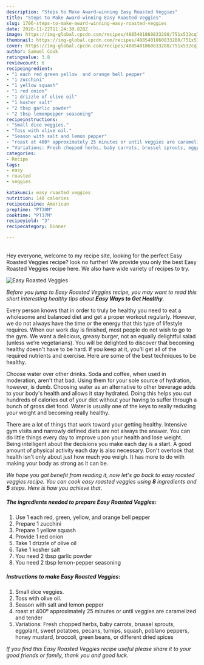 ```yaml
---
description: "Steps to Make Award-winning Easy Roasted Veggies"
title: "Steps to Make Award-winning Easy Roasted Veggies"
slug: 1706-steps-to-make-award-winning-easy-roasted-veggies
date: 2020-11-22T11:24:30.828Z
image: https://img-global.cpcdn.com/recipes/4885401860833280/751x532cq70/easy-roasted-veggies-recipe-main-photo.jpg
thumbnail: https://img-global.cpcdn.com/recipes/4885401860833280/751x532cq70/easy-roasted-veggies-recipe-main-photo.jpg
cover: https://img-global.cpcdn.com/recipes/4885401860833280/751x532cq70/easy-roasted-veggies-recipe-main-photo.jpg
author: Samuel Cook
ratingvalue: 3.8
reviewcount: 6
recipeingredient:
- "1 each red green yellow  and orange bell pepper"
- "1 zucchini"
- "1 yellow squash"
- "1 red onion"
- "1 drizzle of olive oil"
- "1 kosher salt"
- "2 tbsp garlic powder"
- "2 tbsp lemonpepper seasoning"
recipeinstructions:
- "Small dice veggies."
- "Toss with olive oil."
- "Season with salt and lemon pepper"
- "roast at 400º approximately 25 minutes or until veggies are caramelized and tender"
- "Variations: Fresh chopped herbs, baby carrots, brussel sprouts, eggplant, sweet potatoes, pecans, turnips, squash, poblano peppers, honey mustard, broccoli, green beans, or different dried spices"
categories:
- Recipe
tags:
- easy
- roasted
- veggies

katakunci: easy roasted veggies 
nutrition: 140 calories
recipecuisine: American
preptime: "PT30M"
cooktime: "PT37M"
recipeyield: "3"
recipecategory: Dinner

---
```

<br>
Hey everyone, welcome to my recipe site, looking for the perfect Easy Roasted Veggies recipe? look no further! We provide you only the best Easy Roasted Veggies recipe here. We also have wide variety of recipes to try.
<br>


![Easy Roasted Veggies](https://img-global.cpcdn.com/recipes/4885401860833280/751x532cq70/easy-roasted-veggies-recipe-main-photo.jpg)

<i>Before you jump to Easy Roasted Veggies recipe, you may want to read this short interesting healthy tips about <strong>Easy Ways to Get Healthy</strong>.</i>

Every person knows that in order to truly be healthy you need to eat a wholesome and balanced diet and get a proper workout regularly. However, we do not always have the time or the energy that this type of lifestyle requires. When our work day is finished, most people do not wish to go to the gym. We want a delicious, greasy burger, not an equally delightful salad (unless we’re vegetarians). You will be delighted to discover that becoming healthy doesn't have to be hard. If you keep at it, you'll get all of the required nutrients and exercise. Here are some of the best techniques to be healthy.

Choose water over other drinks. Soda and coffee, when used in moderation, aren't that bad. Using them for your sole source of hydration, however, is dumb. Choosing water as an alternative to other beverage adds to your body's health and allows it stay hydrated. Doing this helps you cut hundreds of calories out of your diet without your having to suffer through a bunch of gross diet food. Water is usually one of the keys to really reducing your weight and becoming really healthy.

There are a lot of things that work toward your getting healthy. Intensive gym visits and narrowly defined diets are not always the answer. You can do little things every day to improve upon your health and lose weight. Being intelligent about the decisions you make each day is a start. A good amount of physical activity each day is also necessary. Don't overlook that health isn't only about just how much you weigh. It has more to do with making your body as strong as it can be. 


<i>We hope you got benefit from reading it, now let's go back to easy roasted veggies recipe. You can cook easy roasted veggies using <strong>8</strong> ingredients and <strong>5</strong> steps. Here is how you achieve that.
</i>

##### The ingredients needed to prepare Easy Roasted Veggies:

1. Use 1 each red, green, yellow,  and orange bell pepper
1. Prepare 1 zucchini
1. Prepare 1 yellow squash
1. Provide 1 red onion
1. Take 1 drizzle of olive oil
1. Take 1 kosher salt
1. You need 2 tbsp garlic powder
1. You need 2 tbsp lemon-pepper seasoning


##### Instructions to make Easy Roasted Veggies:

1. Small dice veggies.
1. Toss with olive oil.
1. Season with salt and lemon pepper
1. roast at 400º approximately 25 minutes or until veggies are caramelized and tender
1. Variations: Fresh chopped herbs, baby carrots, brussel sprouts, eggplant, sweet potatoes, pecans, turnips, squash, poblano peppers, honey mustard, broccoli, green beans, or different dried spices


<i>If you find this Easy Roasted Veggies recipe useful please share it to your good friends or family, thank you and good luck.</i>
